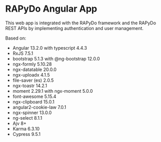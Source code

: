 # RAPyDo Angular App

This web app is integrated with the RAPyDo framework and the RAPyDo REST APIs by implementing authentication and user management.

Based on:

- Angular 13.2.0 with typescript 4.4.3
- RxJS 7.5.1
- bootstrap 5.1.3 with @ng-bootstrap 12.0.0
- ngx-formly 5.10.28
- ngx-datatable 20.0.0
- ngx-uploadx 4.1.5
- file-saver (es) 2.0.5
- ngx-toastr 14.2.1
- moment 2.29.1 with ngx-moment 5.0.0
- font-awesome 5.15.4
- ngx-clipboard 15.0.1
- angular2-cookie-law 7.0.1
- ngx-spinner 13.0.0
- ng-select 8.1.1
- Ajv 8+
- Karma 6.3.10
- Cypress 9.5.1
